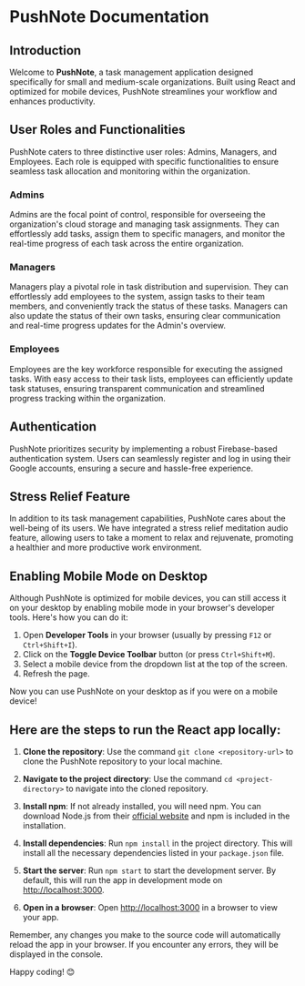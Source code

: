# PushNote Documentation

## Introduction
Welcome to **PushNote**, a task management application designed specifically for small and medium-scale organizations. Built using React and optimized for mobile devices, PushNote streamlines your workflow and enhances productivity.

## User Roles and Functionalities
PushNote caters to three distinctive user roles: Admins, Managers, and Employees. Each role is equipped with specific functionalities to ensure seamless task allocation and monitoring within the organization.

### Admins
Admins are the focal point of control, responsible for overseeing the organization's cloud storage and managing task assignments. They can effortlessly add tasks, assign them to specific managers, and monitor the real-time progress of each task across the entire organization.

### Managers
Managers play a pivotal role in task distribution and supervision. They can effortlessly add employees to the system, assign tasks to their team members, and conveniently track the status of these tasks. Managers can also update the status of their own tasks, ensuring clear communication and real-time progress updates for the Admin's overview.

### Employees
Employees are the key workforce responsible for executing the assigned tasks. With easy access to their task lists, employees can efficiently update task statuses, ensuring transparent communication and streamlined progress tracking within the organization.

## Authentication
PushNote prioritizes security by implementing a robust Firebase-based authentication system. Users can seamlessly register and log in using their Google accounts, ensuring a secure and hassle-free experience.

## Stress Relief Feature
In addition to its task management capabilities, PushNote cares about the well-being of its users. We have integrated a stress relief meditation audio feature, allowing users to take a moment to relax and rejuvenate, promoting a healthier and more productive work environment.

## Enabling Mobile Mode on Desktop
Although PushNote is optimized for mobile devices, you can still access it on your desktop by enabling mobile mode in your browser's developer tools. Here's how you can do it:

1. Open **Developer Tools** in your browser (usually by pressing `F12` or `Ctrl+Shift+I`).
2. Click on the **Toggle Device Toolbar** button (or press `Ctrl+Shift+M`).
3. Select a mobile device from the dropdown list at the top of the screen.
4. Refresh the page.

Now you can use PushNote on your desktop as if you were on a mobile device!

## Here are the steps to run the React app locally:

1. **Clone the repository**: Use the command `git clone <repository-url>` to clone the PushNote repository to your local machine.

2. **Navigate to the project directory**: Use the command `cd <project-directory>` to navigate into the cloned repository.

3. **Install npm**: If not already installed, you will need npm. You can download Node.js from their [official website](https://nodejs.org/) and npm is included in the installation.

4. **Install dependencies**: Run `npm install` in the project directory. This will install all the necessary dependencies listed in your `package.json` file.

5. **Start the server**: Run `npm start` to start the development server. By default, this will run the app in development mode on [http://localhost:3000](http://localhost:3000).

6. **Open in a browser**: Open [http://localhost:3000](http://localhost:3000) in a browser to view your app.

Remember, any changes you make to the source code will automatically reload the app in your browser. If you encounter any errors, they will be displayed in the console.

Happy coding! 😊
